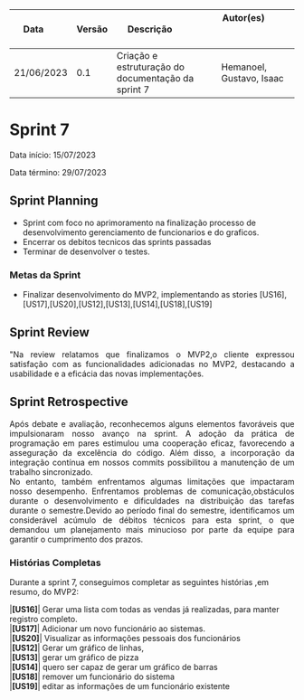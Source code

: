 | Data       | Versão | Descrição            | Autor(es)                                                   |
| ---------- | ------ | -------------------- | ------------------------------------------------------------ |
| 21/06/2023 | 0.1 | Criação e estruturação do documentação da sprint 7 | Hemanoel, Gustavo, Isaac |


# Sprint 7

Data início: 15/07/2023

Data término: 29/07/2023

## Sprint Planning 
* Sprint com foco no aprimoramento na finalização processo de desenvolvimento gerenciamento de funcionarios e do graficos.
* Encerrar os debitos tecnicos das sprints passadas 
* Terminar de desenvolver o testes.


### Metas da Sprint
* Finalizar desenvolvimento do MVP2, implementando as stories [US16],[US17],[US20],[US12],[US13],[US14],[US18],[US19]


## Sprint Review
<div style="text-align: justify"> 
"Na review relatamos que finalizamos o MVP2,o cliente expressou satisfação com as funcionalidades adicionadas no MVP2, destacando a usabilidade e a eficácia das novas implementações.
</div>

## Sprint Retrospective

<div style="text-align: justify"> 
Após debate e avaliação, reconhecemos alguns elementos favoráveis que impulsionaram nosso avanço na sprint. A adoção da prática de programação em pares estimulou uma cooperação eficaz, favorecendo a asseguração da excelência do código. Além disso, a incorporação da integração contínua em nossos commits possibilitou a manutenção de um trabalho sincronizado.
</div>

<div style="text-align: justify"> 
No entanto, também enfrentamos algumas limitações que impactaram nosso desempenho. Enfrentamos problemas de comunicação,obstáculos durante o desenvolvimento e dificuldades na distribuição das tarefas durante o semestre.Devido ao período final do semestre, identificamos um considerável acúmulo de débitos técnicos para esta sprint, o que demandou um planejamento mais minucioso por parte da equipe para garantir o cumprimento dos prazos.

</div>

### Histórias Completas


Durante a sprint 7, conseguimos completar as seguintes histórias ,em resumo, do MVP2:

|<b>[US16]</b>| Gerar uma lista com todas as vendas já realizadas, para manter registro completo.<br>
|<b>[US17]</b>| Adicionar um novo funcionário ao sistemas.<br>
|<b>[US20]</b>| Visualizar as informações pessoais dos funcionários<br>
|<b>[US12]</b>| Gerar um gráfico de linhas, <br>
|<b>[US13]</b>| gerar um gráfico de pizza <br>
|<b>[US14]</b>| quero ser capaz de gerar um gráfico de barras<br>
|<b>[US18]</b>| remover um funcionário do sistema<br>
|<b>[US19]</b>| editar as informações de um funcionário existente<br>







